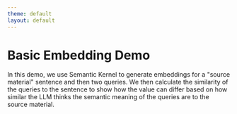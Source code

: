```yaml
---
theme: default
layout: default
---
```


# Basic Embedding Demo

In this demo, we use Semantic Kernel to generate embeddings for a "source material" sentence and then two queries. We then calculate the similarity of the queries to the sentence to show how the value can differ based on how similar the LLM thinks the semantic meaning of the queries are to the source material.
